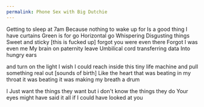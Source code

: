 ```yaml
---
permalink: Phone Sex with Big Dutchie
---
```

<span style="color:#000ff;">Getting to sleep at 7am</span> 
<span style="color:#000ff;">Because nothing to wake up for</span> 
<span style="color:#000ff;">Is a good thing</span> 
<span style="color:#000ff;">I have curtains</span> 
<span style="color:#000ff;">Green is for go</span> 
<span style="color:#000ff;">Horizontal go</span>
<span style="color:#000ff;">Whispering</span> 
<span style="color:#000ff;">Disgusting things</span> 
<span style="color:#000ff;">Sweet and sticky [this is fucked up]</span> 
<span style="color:#000ff;">forgot you were even there</span> 
<span style="color:#000ff;">Forgot I was even me</span> 
<span style="color:#000ff;">My brain on paternity leave</span> 
<span style="color:#000ff;">Umbilical cord transferring data</span>
<span style="color:#000ff;">Into hungry ears</span> 

<span style="color:#000ff;">and turn on the light</span> 
<span style="color:#000ff;">I wish I could reach inside this tiny life machine and pull something real out [sounds of birth]</span>
<span style="color:#000ff;">Like the heart that was beating in my throat</span> 
<span style="color:#000ff;">it was beating it was making my breath a drum</span> 

<span style="color:#000ff;">I Just want the things they want but i don't know the things they do Your eyes might have said it all if I could have looked at you</span>
